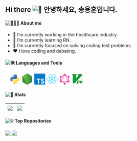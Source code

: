 ## Hi there <img src="https://user-images.githubusercontent.com/72663882/171687151-bb31c996-c9d2-49c8-b593-734946893b23.gif" alt="👋" aria-hidden="true" width="30" />  안녕하세요, 송용훈입니다.


#### <img src="https://raw.githubusercontent.com/Tarikul-Islam-Anik/Animated-Fluent-Emojis/master/Emojis/People/Technologist.png" alt="👨🏻‍💻" width="25" />  About me
- 🔭 I’m currently working in the healthcare industry.
- 🌱 I’m currently learning RN.
- 🎯 I’m currently focused on solving coding test problems.
- ❤️ I love coding and debating.


#### <img src="https://raw.githubusercontent.com/Tarikul-Islam-Anik/Animated-Fluent-Emojis/master/Emojis/Objects/Hammer%20and%20Wrench.png" alt="🛠️" width="20" />  Languages and Tools
&nbsp;&nbsp;
<code><img width="35" src="https://raw.githubusercontent.com/devicons/devicon/master/icons/python/python-original.svg" /></code>
<code><img width="35" src="https://raw.githubusercontent.com/devicons/devicon/master/icons/nodejs/nodejs-original.svg" /></code>
<code><img width="35" src="https://raw.githubusercontent.com/devicons/devicon/master/icons/typescript/typescript-original.svg" /></code>
<code><img width="35" src="https://raw.githubusercontent.com/devicons/devicon/master/icons/react/react-original.svg" /></code>
<code><img width="35" src="https://raw.githubusercontent.com/devicons/devicon/master/icons/graphql/graphql-plain.svg" /></code>
<code><img width="35" src="https://raw.githubusercontent.com/devicons/devicon/master/icons/vim/vim-plain.svg" /></code>
<!-- https://github.com/devicons/devicon/tree/master/icons/ --> 
<!-- https://www.vectorlogo.zone/  -->


#### <img src="https://raw.githubusercontent.com/Tarikul-Islam-Anik/Animated-Fluent-Emojis/master/Emojis/Travel%20and%20places/Rocket.png" alt="🚀" width="20" />  Stats
| <img align="center" src="https://github-readme-stats.vercel.app/api?username=yonghun16&theme=transparent&hide_border=true" /> | <img align="center" src="https://github-readme-stats.vercel.app/api/top-langs/?username=yonghun16&show_icons=true&include_all_commits=true&layout=compact&theme=transparent&hide_border=true" /> |
| ------------- | ------------- |


#### <img src="https://raw.githubusercontent.com/Tarikul-Islam-Anik/Animated-Fluent-Emojis/master/Emojis/Objects/Light%20Bulb.png" alt="💡" width="20" />  Top Repositories
<a href="https://github.com/yonghun16/fantasy-shop"><img align="center" src="https://github-readme-stats.vercel.app/api/pin/?username=yonghun16&repo=fantasy-shop&theme=transparent" /></a> 
<a href="https://github.com/yonghun16/wordsearch"><img align="center" src="https://github-readme-stats.vercel.app/api/pin/?username=yonghun16&repo=wordsearch&theme=transparent" /></a> 




<!--
**yonghun16/yonghun16** is a ✨ _special_ ✨ repository because its `README.md` (this file) appears on your GitHub profile.

Here are some ideas to get you started:

- 🔭 I’m currently working on ...
- 🌱 I’m currently learning ...
- 👯 I’m looking to collaborate on ...
- 🤔 I’m looking for help with ...
- 💬 Ask me about ...
- 📫 How to reach me: ...
- 😄 Pronouns: ...
- ⚡ Fun fact: ...
--> 
